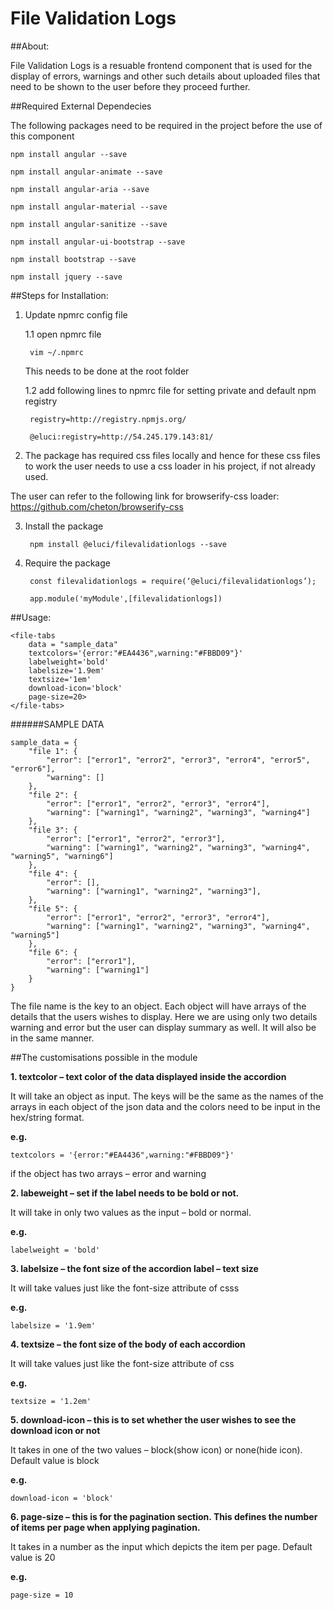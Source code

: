 # File Validation Logs


##About:

File Validation Logs is a resuable frontend component that is used for the display of errors, warnings and other such details about uploaded files that need to be shown to the user before they proceed further.


##Required External Dependecies

The following packages need to be required in the project before the use of this component

	npm install angular --save

	npm install angular-animate --save
	
	npm install angular-aria --save

	npm install angular-material --save

	npm install angular-sanitize --save

	npm install angular-ui-bootstrap --save

	npm install bootstrap --save

	npm install jquery --save


##Steps for Installation:

1. Update npmrc config file

	1.1 open npmrc file

		vim ~/.npmrc

	This needs to be done at the root folder
	
	1.2 add following lines to npmrc file for setting private and default npm registry

		
		registry=http://registry.npmjs.org/

		@eluci:registry=http://54.245.179.143:81/
		
2. The package has required css files locally and hence for these css files to work the user needs to use a css loader in his project, if not already used.

The user can refer to the following link for browserify-css loader: https://github.com/cheton/browserify-css


3. Install the package


		npm install @eluci/filevalidationlogs --save


4. Require the package

	
		const filevalidationlogs = require(‘@eluci/filevalidationlogs’);

		app.module('myModule',[filevalidationlogs])
	

##Usage:


	<file-tabs
	    data = "sample_data"
	    textcolors='{error:"#EA4436",warning:"#FBBD09"}'
    	labelweight='bold' 
		labelsize='1.9em' 
		textsize='1em'
	    download-icon='block' 
		page-size=20>
	</file-tabs>




######SAMPLE DATA


	sample_data = {
		"file 1": {
			"error": ["error1", "error2", "error3", "error4", "error5", "error6"],
			"warning": []
		},
		"file 2": {
			"error": ["error1", "error2", "error3", "error4"],
			"warning": ["warning1", "warning2", "warning3", "warning4"]
		},
		"file 3": {
			"error": ["error1", "error2", "error3"],
			"warning": ["warning1", "warning2", "warning3", "warning4", "warning5", "warning6"]
		},
		"file 4": {
			"error": [],
			"warning": ["warning1", "warning2", "warning3"],
		},
		"file 5": {
			"error": ["error1", "error2", "error3", "error4"],
			"warning": ["warning1", "warning2", "warning3", "warning4", "warning5"]
		},
		"file 6": {
			"error": ["error1"],
			"warning": ["warning1"]
		}
	}


The file name is the key to an object. Each object will have arrays of the details that the users wishes to display. Here we are using only two details warning and error but the user can display summary as well. It will also be in the same manner.

##The customisations possible in the module


**1. textcolor – text color of the data displayed inside the accordion**

It will take an object as input. The keys will be the same as the names of the arrays in each object of the json data and the colors need to be input in the hex/string format.

**e.g.**

	textcolors = '{error:"#EA4436",warning:"#FBBD09"}'

if the object has two arrays – error and warning


**2. labeweight – set if the label needs to be bold or not.**

It will take in only two values as the input – bold or normal.

**e.g.**
	
	labelweight = 'bold'


**3. labelsize – the font size of the accordion label – text size**

It will take values just like the font-size attribute of csss

**e.g.**

	labelsize = '1.9em'


**4. textsize – the font size of the body of each accordion**

It will take values just like the font-size attribute of css

**e.g.**
	
	textsize = '1.2em'


**5. download-icon – this is to set whether the user wishes to see the download icon or not**

It takes in one of the two values – block(show icon) or none(hide icon). Default value is block

**e.g.**

	download-icon = 'block'


**6. page-size – this is for the pagination section. This defines the number of items per page when applying pagination.**

It takes in a number as the input which depicts the item per page. Default value is 20

**e.g.**
	
	page-size = 10